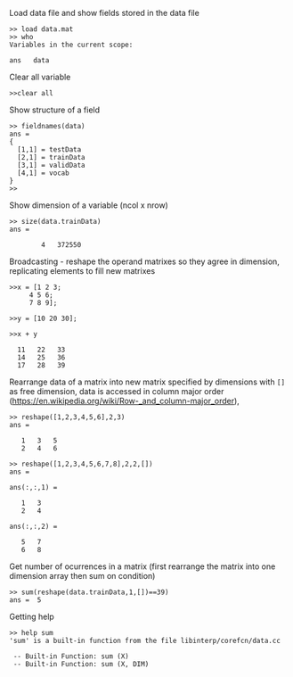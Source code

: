 Load data file and show fields stored in the data file

    >> load data.mat
    >> who
    Variables in the current scope:

    ans   data

Clear all variable

    >>clear all
    
Show structure of a field

    >> fieldnames(data)
    ans =
    {
      [1,1] = testData
      [2,1] = trainData
      [3,1] = validData
      [4,1] = vocab
    }
    >>

Show dimension of a variable (ncol x nrow)

    >> size(data.trainData)
    ans =

            4   372550

Broadcasting - reshape the operand matrixes so they agree in dimension, replicating elements to fill new matrixes

    >>x = [1 2 3;
         4 5 6;
         7 8 9];

    >>y = [10 20 30];

    >>x + y

      11   22   33
      14   25   36
      17   28   39

Rearrange data of a matrix into new matrix specified by dimensions with `[]` as free dimension, data is accessed in column major order (https://en.wikipedia.org/wiki/Row-_and_column-major_order),

    >> reshape([1,2,3,4,5,6],2,3)
    ans =

       1   3   5
       2   4   6    

    >> reshape([1,2,3,4,5,6,7,8],2,2,[])
    ans =

    ans(:,:,1) =

       1   3
       2   4

    ans(:,:,2) =

       5   7
       6   8

Get number of ocurrences in a matrix (first rearrange the matrix into one dimension array then sum on condition)

    >> sum(reshape(data.trainData,1,[])==39)
    ans =  5

Getting help

    >> help sum
    'sum' is a built-in function from the file libinterp/corefcn/data.cc

     -- Built-in Function: sum (X)
     -- Built-in Function: sum (X, DIM)
